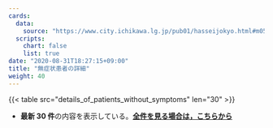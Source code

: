 ```yaml
---
cards:
  data:
    source: "https://www.city.ichikawa.lg.jp/pub01/hasseijokyo.html#m05"
  scripts:
    chart: false
    list: true
date: "2020-08-31T18:27:15+09:00"
title: "無症状患者の詳細"
weight: 40
---
```


{{< table src="details_of_patients_without_symptoms" len="30" >}}

- **最新 30 件**の内容を表示している。**[全件を見る場合は，こちらから](./cards/details-of-patients-without-symptoms/)**
